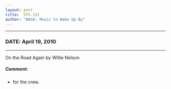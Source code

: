 ```yaml
---
layout: post
title:  STS-131
author: "NASA: Music to Wake Up By"
---
```


----
### DATE: April 19, 2010
----
On the Road Again by Willie Nelson

##### Comment:
* for the crew.
